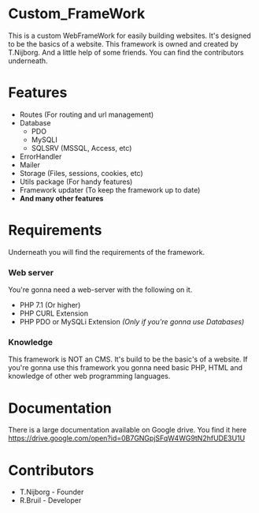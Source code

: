 # Custom_FrameWork
This is a custom WebFrameWork for easily building websites. It's designed to be the basics
of a website. This framework is owned and created by T.Nijborg. And a little help of some friends.
You can find the contributors underneath.

# Features
* Routes (For routing and url management)
* Database
    - PDO
    - MySQLI
    - SQLSRV (MSSQL, Access, etc)
* ErrorHandler
* Mailer
* Storage (Files, sessions, cookies, etc)
* Utils package (For handy features)
* Framework updater (To keep the framework up to date)
* __And many other features__

# Requirements
Underneath you will find the requirements of the framework.

### Web server
You're gonna need a web-server with the following on it.
* PHP 7.1 (Or higher)
* PHP CURL Extension
* PHP PDO or MySQLi Extension _(Only if you're gonna use Databases)_

### Knowledge
This framework is NOT an CMS. It's build to be the basic's of a website.
If you're gonna use this framework you gonna need basic PHP, HTML and knowledge of other web programming languages.

# Documentation
There is a large documentation available on Google drive. 
You find it here https://drive.google.com/open?id=0B7GNGpjSFqW4WG9tN2hfUDE3U1U

# Contributors
 * T.Nijborg - Founder
 * R.Bruil - Developer
